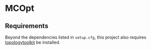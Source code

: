 # MCOpt

## Requirements

Beyond the dependencies listed in `setup.cfg`, this project also requires 
[topologytoolkit](https://topology-tool-kit.github.io/) be installed.
